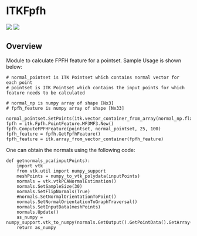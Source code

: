 ITKFpfh
=================================

[<img src="https://github.com/PranjalSahu/Fpfh.git/actions/workflows/build-test-package.yml/badge.svg">](https://github.com/PranjalSahu/Fpfh/actions)
[<img src="https://img.shields.io/pypi/v/itk-fpfh.svg">](https://pypi.python.org/pypi/itk-fpfh)


Overview
--------

Module to calculate FPFH feature for a pointset.
Sample Usage is shown below:

```
# normal_pointset is ITK Pointset which contains normal vector for each point
# pointset is ITK Pointset which contains the input points for which feature needs to be calculated

# normal_np is numpy array of shape [Nx3]
# fpfh_feature is numpy array of shape [Nx33]

normal_pointset.SetPoints(itk.vector_container_from_array(normal_np.flatten()))
fpfh = itk.Fpfh.PointFeature.MF3MF3.New()
fpfh.ComputeFPFHFeature(pointset, normal_pointset, 25, 100)
fpfh_feature = fpfh.GetFpfhFeature()
fpfh_feature = itk.array_from_vector_container(fpfh_feature)
```

One can obtain the normals using the following code:
```
def getnormals_pca(inputPoints):
    import vtk
    from vtk.util import numpy_support
    meshPoints = numpy_to_vtk_polydata(inputPoints)
    normals = vtk.vtkPCANormalEstimation()
    normals.SetSampleSize(30)
    normals.SetFlipNormals(True)
    #normals.SetNormalOrientationToPoint()
    normals.SetNormalOrientationToGraphTraversal()
    normals.SetInputData(meshPoints)
    normals.Update()
    as_numpy = numpy_support.vtk_to_numpy(normals.GetOutput().GetPointData().GetArray(0))
    return as_numpy
```
